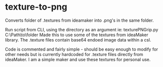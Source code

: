 # texture-to-png
Converts folder of .textures from ideamaker into .png's in the same folder.

Run script from CLI, using the directory as an argument ie: texturePNGrip.py C:\Path\to\folder
Made this to use some of the textures from ideaMaker library. The .texture files contain base64 endoed image data within a csl.

Code is commented and fairly simple - should be easy enough to modify for other needs but is currently hardcoded for .texture files directly from ideaMaker.
I am a simple maker and use these textures for personal use.
